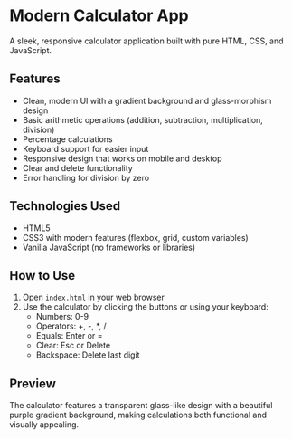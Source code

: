 # Modern Calculator App

A sleek, responsive calculator application built with pure HTML, CSS, and JavaScript.

## Features

- Clean, modern UI with a gradient background and glass-morphism design
- Basic arithmetic operations (addition, subtraction, multiplication, division)
- Percentage calculations
- Keyboard support for easier input
- Responsive design that works on mobile and desktop
- Clear and delete functionality
- Error handling for division by zero

## Technologies Used

- HTML5
- CSS3 with modern features (flexbox, grid, custom variables)
- Vanilla JavaScript (no frameworks or libraries)

## How to Use

1. Open `index.html` in your web browser
2. Use the calculator by clicking the buttons or using your keyboard:
   - Numbers: 0-9
   - Operators: +, -, *, /
   - Equals: Enter or =
   - Clear: Esc or Delete
   - Backspace: Delete last digit

## Preview

The calculator features a transparent glass-like design with a beautiful purple gradient background, making calculations both functional and visually appealing.